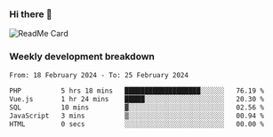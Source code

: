 ### Hi there 👋

<!--
**itzcy/itzcy** is a ✨ _special_ ✨ repository because its `README.md` (this file) appears on your GitHub profile.

Here are some ideas to get you started:

- 🔭 I’m currently working on ...
- 🌱 I’m currently learning ...
- 👯 I’m looking to collaborate on ...
- 🤔 I’m looking for help with ...
- 💬 Ask me about ...
- 📫 How to reach me: ...
- 😄 Pronouns: ...
- ⚡ Fun fact: ...
-->
![ReadMe Card](https://github-readme-stats.vercel.app/api?username=itzcy&show_icons=true&title_color=2d3198&icon_color=797cb8&text_color=24292e&bg_color=f6f8fa)

### Weekly development breakdown
<!--START_SECTION:waka-->

```txt
From: 18 February 2024 - To: 25 February 2024

PHP          5 hrs 18 mins   ███████████████████░░░░░░   76.19 %
Vue.js       1 hr 24 mins    █████░░░░░░░░░░░░░░░░░░░░   20.30 %
SQL          10 mins         ▓░░░░░░░░░░░░░░░░░░░░░░░░   02.56 %
JavaScript   3 mins          ▒░░░░░░░░░░░░░░░░░░░░░░░░   00.94 %
HTML         0 secs          ░░░░░░░░░░░░░░░░░░░░░░░░░   00.00 %
```

<!--END_SECTION:waka-->
